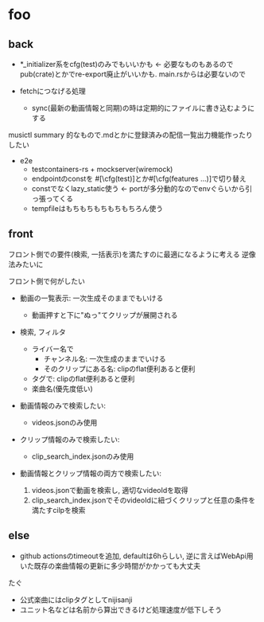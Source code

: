 # foo

## back

- *_initializer系をcfg(test)のみでもいいかも <- 必要なものもあるのでpub(crate)とかでre-export廃止がいいかも. main.rsからは必要ないので

- fetchにつなげる処理
  - sync(最新の動画情報と同期)の時は定期的にファイルに書き込むようにする

musictl summary 的なもので.mdとかに登録済みの配信一覧出力機能作ったりしたい

- e2e
  - testcontainers-rs + mockserver(wiremock)
  - endpointのconstを #[\cfg(test)]とか#[\cfg(features ...)]で切り替え
  - constでなくlazy_static使う <- portが多分動的なのでenvぐらいから引っ張ってくる
  - tempfileはもちもちもちもちもちろん使う

## front

フロント側での要件(検索, 一括表示)を満たすのに最適になるように考える
逆像法みたいに

フロント側で何がしたい

- 動画の一覧表示: 一次生成そのままでもいける
  - 動画押すと下に"ぬっ"てクリップが展開される
- 検索, フィルタ
  - ライバー名で
    - チャンネル名: 一次生成のままでいける
    - そのクリップにある名: clipのflat便利あると便利
  - タグで: clipのflat便利あると便利
  - 楽曲名(優先度低い)

- 動画情報のみで検索したい:
  - videos.jsonのみ使用
- クリップ情報のみで検索したい:
  - clip_search_index.jsonのみ使用
- 動画情報とクリップ情報の両方で検索したい:
  1. videos.jsonで動画を検索し, 適切なvideoIdを取得
  2. clip_search_index.jsonでそのvideoIdに紐づくクリップと任意の条件を満たすcilpを検索

## else

- github actionsのtimeoutを追加, defaultは6hらしい, 逆に言えばWebApi用いた既存の楽曲情報の更新に多少時間がかかっても大丈夫

たぐ

- 公式楽曲にはclipタグとしてnijisanji
- ユニット名などは名前から算出できるけど処理速度が低下しそう
